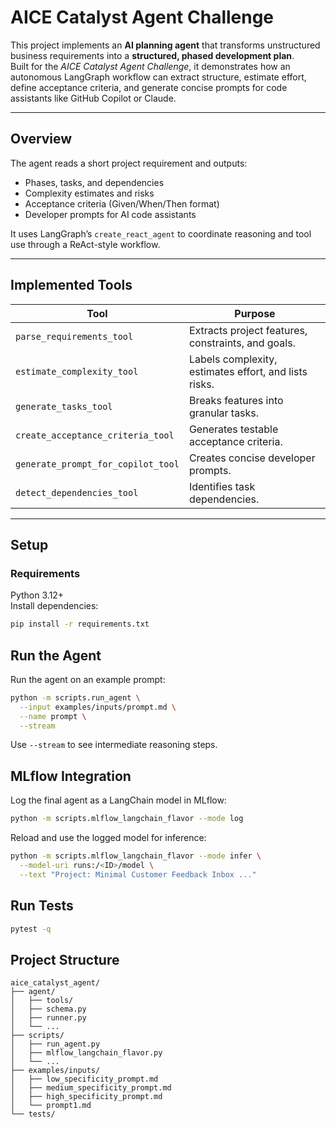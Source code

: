 # AICE Catalyst Agent Challenge

This project implements an **AI planning agent** that transforms unstructured business requirements into a **structured, phased development plan**.  
Built for the *AICE Catalyst Agent Challenge*, it demonstrates how an autonomous LangGraph workflow can extract structure, estimate effort, define acceptance criteria, and generate concise prompts for code assistants like GitHub Copilot or Claude.

---

## Overview

The agent reads a short project requirement and outputs:
- Phases, tasks, and dependencies  
- Complexity estimates and risks  
- Acceptance criteria (Given/When/Then format)  
- Developer prompts for AI code assistants  

It uses LangGraph’s `create_react_agent` to coordinate reasoning and tool use through a ReAct-style workflow.

---

## Implemented Tools

| Tool | Purpose |
|------|----------|
| `parse_requirements_tool` | Extracts project features, constraints, and goals. |
| `estimate_complexity_tool` | Labels complexity, estimates effort, and lists risks. |
| `generate_tasks_tool` | Breaks features into granular tasks. |
| `create_acceptance_criteria_tool` | Generates testable acceptance criteria. |
| `generate_prompt_for_copilot_tool` | Creates concise developer prompts. |
| `detect_dependencies_tool` | Identifies task dependencies. |

---

## Setup

### Requirements
Python 3.12+  
Install dependencies:

```bash
pip install -r requirements.txt
```

## Run the Agent

Run the agent on an example prompt:

```bash
python -m scripts.run_agent \
  --input examples/inputs/prompt.md \
  --name prompt \
  --stream
```

Use `--stream` to see intermediate reasoning steps.

## MLflow Integration

Log the final agent as a LangChain model in MLflow:
```bash
python -m scripts.mlflow_langchain_flavor --mode log
```

Reload and use the logged model for inference:
```bash
python -m scripts.mlflow_langchain_flavor --mode infer \
  --model-uri runs:/<ID>/model \
  --text "Project: Minimal Customer Feedback Inbox ..."
```

## Run Tests

```bash
pytest -q
```

## Project Structure

```
aice_catalyst_agent/
├── agent/
│   ├── tools/
│   ├── schema.py
│   ├── runner.py
│   └── ...
├── scripts/
│   ├── run_agent.py
│   ├── mlflow_langchain_flavor.py
│   └── ...
├── examples/inputs/
│   ├── low_specificity_prompt.md
│   ├── medium_specificity_prompt.md
│   ├── high_specificity_prompt.md
│   └── prompt1.md
└── tests/
```
